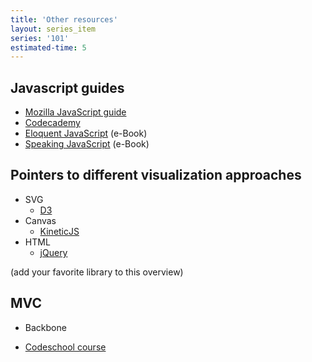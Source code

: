 ```yaml
---
title: 'Other resources'
layout: series_item
series: '101'
estimated-time: 5
---
```



Javascript guides
-------------------

* [Mozilla JavaScript guide](https://developer.mozilla.org/en/docs/Web/JavaScript/Guide)
* [Codecademy](http://www.codecademy.com/courses/javascript-intro/0/1)
* [Eloquent JavaScript](http://eloquentjavascript.net/) (e-Book)
* [Speaking JavaScript](http://speakingjs.com/) (e-Book)

Pointers to different visualization approaches
---------------------------------

* SVG 
  - [D3](http://d3js.org/)
* Canvas
  - [KineticJS](http://kineticjs.com/)
* HTML
  - [jQuery](https://jquery.com/)

(add your favorite library to this overview)

MVC
------

* Backbone
 - [Codeschool course](https://www.codeschool.com/courses/anatomy-of-backbone-js)
